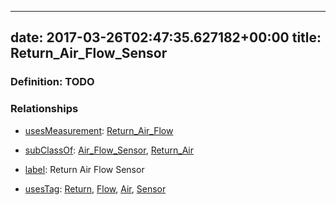 
---
date: 2017-03-26T02:47:35.627182+00:00
title: Return_Air_Flow_Sensor
---
### Definition: TODO

### Relationships

* [usesMeasurement](https://brickschema.org/schema/1.0/BrickFrame#usesMeasurement): [Return_Air_Flow](https://brickschema.org/schema/1.0/Brick#Return_Air_Flow)

* [subClassOf](http://www.w3.org/2000/01/rdf-schema#subClassOf): [Air_Flow_Sensor](https://brickschema.org/schema/1.0/Brick#Air_Flow_Sensor), [Return_Air](https://brickschema.org/schema/1.0/Brick#Return_Air)

* [label](http://www.w3.org/2000/01/rdf-schema#label): Return Air Flow Sensor

* [usesTag](https://brickschema.org/schema/1.0/BrickFrame#usesTag): [Return](https://brickschema.org/schema/1.0/BrickTag#Return), [Flow](https://brickschema.org/schema/1.0/BrickTag#Flow), [Air](https://brickschema.org/schema/1.0/BrickTag#Air), [Sensor](https://brickschema.org/schema/1.0/BrickTag#Sensor)
